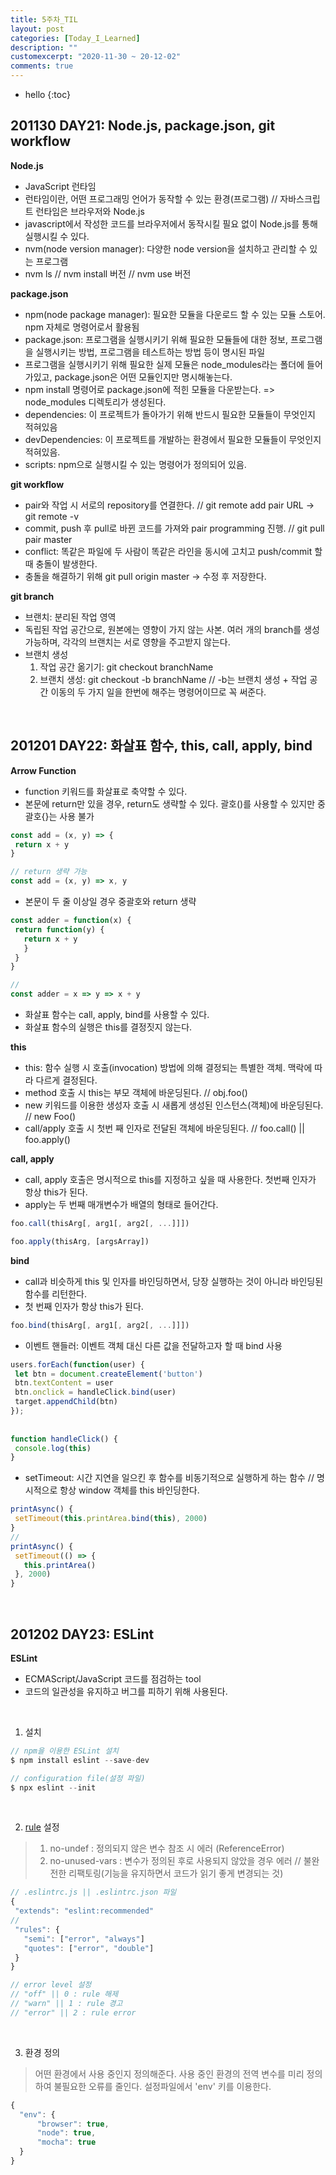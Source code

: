 ```yaml
---
title: 5주차_TIL
layout: post
categories: [Today_I_Learned]
description: ""
customexcerpt: "2020-11-30 ~ 20-12-02"
comments: true
---
```


* hello
{:toc}


## 201130 DAY21: Node.js, package.json, git workflow ##

 **Node.js**
 - JavaScript 런타임
 - 런타임이란, 어떤 프로그래밍 언어가 동작할 수 있는 환경(프로그램) // 자바스크립트 런타임은 브라우저와 Node.js
 - javascript에서 작성한 코드를 브라우저에서 동작시킬 필요 없이 Node.js를 통해 실행시킬 수 있다.
 - nvm(node version manager): 다양한 node version을 설치하고 관리할 수 있는 프로그램
 - nvm ls // nvm install 버전 // nvm use 버전
 
 **package.json**
 - npm(node package manager): 필요한 모듈을 다운로드 할 수 있는 모듈 스토어. npm 자체로 명령어로서 활용됨
 - package.json: 프로그램을 실행시키기 위해 필요한 모듈들에 대한 정보, 프로그램을 실행시키는 방법, 프로그램을 테스트하는 방법 등이 명시된 파일
 - 프로그램을 실행시키기 위해 필요한 실제 모듈은 node_modules라는 폴더에 들어가있고, package.json은 어떤 모듈인지만 명시해놓는다.
 - npm install 명령어로 package.json에 적힌 모듈을 다운받는다. => node_modules 디렉토리가 생성된다.
 - dependencies: 이 프로젝트가 돌아가기 위해 반드시 필요한 모듈들이 무엇인지 적혀있음
 - devDependencies: 이 프로젝트를 개발하는 환경에서 필요한 모듈들이 무엇인지 적혀있음.
 - scripts: npm으로 실행시킬 수 있는 명령어가 정의되어 있음.
 
 **git workflow**
 - pair와 작업 시 서로의 repository를 연결한다. // git remote add pair URL -> git remote -v
 - commit, push 후 pull로 바뀐 코드를 가져와 pair programming 진행. // git pull pair master
 - conflict: 똑같은 파일에 두 사람이 똑같은 라인을 동시에 고치고 push/commit 할 때 충돌이 발생한다.
 - 충돌을 해결하기 위해 git pull origin master -> 수정 후 저장한다.
 
 **git branch**
 - 브랜치: 분리된 작업 영역
 - 독립된 작업 공간으로, 원본에는 영향이 가지 않는 사본. 여러 개의 branch를 생성 가능하며, 각각의 브랜치는 서로 영향을 주고받지 않는다.
 - 브랜치 생성
    1. 작업 공간 옮기기: git checkout branchName
    2. 브랜치 생성: git checkout -b branchName // -b는 브랜치 생성 + 작업 공간 이동의 두 가지 일을 한번에 해주는 명령어이므로 꼭 써준다.
 
 <br>

## 201201 DAY22: 화살표 함수, this, call, apply, bind ##

 **Arrow Function**
 - function 키워드를 화살표로 축약할 수 있다.
 - 본문에 return만 있을 경우, return도 생략할 수 있다. 괄호()를 사용할 수 있지만 중괄호{}는 사용 불가
 
 ```js
 const add = (x, y) => {
  return x + y
 }
 
 // return 생략 가능
 const add = (x, y) => x, y
 ```
 
 - 본문이 두 줄 이상일 경우 중괄호와 return 생략
 
 ```js
 const adder = function(x) {
  return function(y) {
    return x + y
    }
  }
 }
 
 //
 const adder = x => y => x + y
 ```
 
 - 화살표 함수는 call, apply, bind를 사용할 수 있다.
 - 화살표 함수의 실행은 this를 결정짓지 않는다.
 
 **this**
 - this: 함수 실행 시 호출(invocation) 방법에 의해 결정되는 특별한 객체. 맥락에 따라 다르게 결정된다.
 - method 호출 시 this는 부모 객체에 바운딩된다. // obj.foo()
 - new 키워드를 이용한 생성자 호출 시 새롭게 생성된 인스턴스(객체)에 바운딩된다. // new Foo()
 - call/apply 호출 시 첫번 째 인자로 전달된 객체에 바운딩된다. // foo.call() || foo.apply()
 
 **call, apply**
 - call, apply 호출은 명시적으로 this를 지정하고 싶을 때 사용한다. 첫번째 인자가 항상 this가 된다.
 - apply는 두 번째 매개변수가 배열의 형태로 들어간다.
 
 ```js
 foo.call(thisArg[, arg1[, arg2[, ...]]])
 
 foo.apply(thisArg, [argsArray])
 ```
 
 **bind**
 - call과 비슷하게 this 및 인자를 바인딩하면서, 당장 실행하는 것이 아니라 바인딩된 함수를 리턴한다.
 - 첫 번째 인자가 항상 this가 된다.
 
 ```js
 foo.bind(thisArg[, arg1[, arg2[, ...]]])
 ```
 
 - 이벤트 핸들러: 이벤트 객체 대신 다른 값을 전달하고자 할 때 bind 사용
 
 ```js
users.forEach(function(user) {
  let btn = document.createElement('button')
  btn.textContent = user
  btn.onclick = handleClick.bind(user) 
  target.appendChild(btn)
});
  
  
function handleClick() {
  console.log(this)
}
 ```
 
 - setTimeout: 시간 지연을 일으킨 후 함수를 비동기적으로 실행하게 하는 함수 // 명시적으로 항상 window 객체를 this 바인딩한다.
 
 ```js
 printAsync() {
  setTimeout(this.printArea.bind(this), 2000)
 }
 //
 printAsync() {
  setTimeout(() => {
    this.printArea()
  }, 2000)
 }
 ```
 
 <br>
 
## 201202 DAY23: ESLint ##
 
 **ESLint**
 - ECMAScript/JavaScript 코드를 점검하는 tool
 - 코드의 일관성을 유지하고 버그를 피하기 위해 사용된다.
 <br>
 
 1. 설치
 
  ```js
  // npm을 이용한 ESLint 설치
  $ npm install eslint --save-dev
  
  // configuration file(설정 파일)
  $ npx eslint --init
  ```
  <br>
  
 2. [rule](https://eslint.org/docs/rules/) 설정
   > 1. no-undef : 정의되지 않은 변수 참조 시 에러 (ReferenceError)
   > 2. no-unused-vars : 변수가 정의된 후로 사용되지 않았을 경우 에러 // 불완전한 리팩토링(기능을 유지하면서 코드가 읽기 좋게 변경되는 것)
  
  
  ```js
  // .eslintrc.js || .eslintrc.json 파일
  {
   "extends": "eslint:recommended"
  //
   "rules": {
     "semi": ["error", "always"]
     "quotes": ["error", "double"]
   }
  }
  
  // error level 설정
  // "off" || 0 : rule 해제
  // "warn" || 1 : rule 경고
  // "error" || 2 : rule error
  ```
  <br>
   
 3. 환경 정의
   > 어떤 환경에서 사용 중인지 정의해준다. 사용 중인 환경의 전역 변수를 미리 정의하여 불필요한 오류를 줄인다.
   > 설정파일에서 'env' 키를 이용한다.
  
  ```js
  {
    "env": {
        "browser": true,
        "node": true,
        "mocha": true
    }
  }
  ```
<br>
